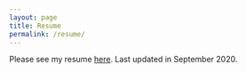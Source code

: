 ```yaml
---
layout: page
title: Resume
permalink: /resume/
---
```


Please see my resume [here](/assets/Resume_CathyQian_Sep2020.pdf). Last updated in September 2020.